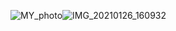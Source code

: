 ![MY_photo](https://octodex.github.com/images/yaktocat.png)![IMG_20210126_160932](https://user-images.githubusercontent.com/94916302/143402440-d125aa38-3070-4c93-9305-04b531328e55.jpg)
